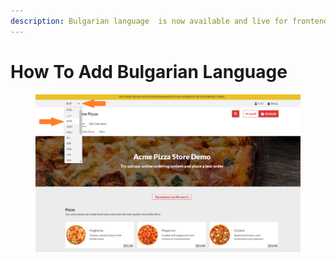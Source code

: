 ```yaml
---
description: Bulgarian language  is now available and live for frontend ordering sites.
---
```


# How To Add Bulgarian Language

<figure><img src="../.gitbook/assets/image (1) (4).png" alt=""><figcaption></figcaption></figure>
